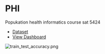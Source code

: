 # PHI
Popukation health informatics course sat 5424

- <a href = "https://github.com/Gideono29/Data-Analysis-and-Visualization/blob/main/Power%20BI%20Dataset%20vF.xlsx">Dataset</a>
- <a href = "https://github.com/Gideono29/Data-Analysis-and-Visualization/blob/main/Screenshot%202025-02-19%20014334.png">View Dashboard</a>

![train_test_accuracy.png](https://github.com/user-attachments/assets/e40b9896-9157-4c3b-a7a5-c4a3c184ab8c)
